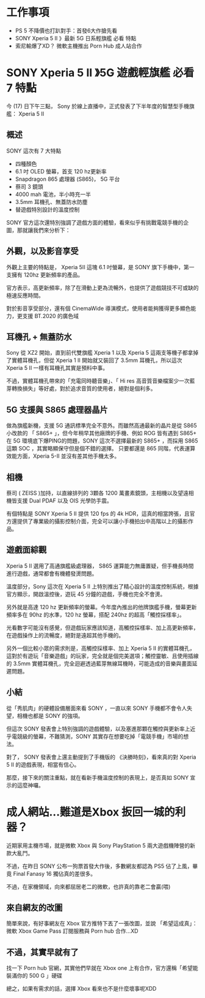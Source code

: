 # 工作事項
- PS 5 不降價也打趴對手：首發6大作搶先看
- SONY Xperia 5 II 》最新 5G 日系輕旗艦 必看 特點
- 索尼輸爆了XD？ 微軟主機推出 Porn Hub 成人站合作

# SONY Xperia 5 II 》5G 遊戲輕旗艦 必看 7 特點

今 (17) 日下午三點， Sony 於線上直播中，正式發表了下半年度的智慧型手機旗艦： Xperia 5 II


## 概述
SONY 這次有 7 大特點
- 四種顏色
- 6.1 吋 OLED 螢幕，首支 120 hz更新率
- Snapdragon 865 處理器 (S865)， 5G 平台
- 蔡司 3 鏡頭
- 4000 mah 電池，半小時充一半
- 3.5mm 耳機孔、無蓋防水防塵
- 替遊戲特別設計的溫度控制

SONY 官方這次還特別強調了遊戲方面的體驗，看來似乎有挑戰電競手機的企圖，那就讓我們來分析下：


## 外觀，以及影音享受
外觀上主要的特點是， Xperia 5II 這塊 6.1 吋螢幕，是 SONY 旗下手機中，第一支擁有 120hz 更新頻率的產品。

官方表示，高更新頻率，除了在滑動上更為流暢外，也提供了遊戲競技不可或缺的極速反應時間。

對於影音享受部分，還有個 CinemaWide 導演模式，使用者能夠獲得更多顯色能力，更支援 BT.2020 的廣色域

## 耳機孔 + 無蓋防水
Sony 從 XZ2 開始，直到前代雙旗艦 Xperia 1 以及 Xperia 5 這兩支等機子都拿掉了實體耳機孔，但從 Xperia 1 II 開始就又裝回了 3.5mm 耳機孔，所以這次 Xperia 5 II 一樣有耳機孔其實是預料中事。

不過，實體耳機孔帶來的「充電同時聽音樂」、「 Hi res 高音質音樂檔案少一次藍芽轉換損失」等好處，對於追求音質的使用者，絕對是個利多。

## 5G 支援與 S865 處理器晶片
做為旗艦新機，支援 5G 通訊標準完全不意外。而雖然高通最新的晶片是從 S865 小改款的 「 S865+ 」，但今年稍早其他廠牌的手機、例如 ROG 皆有遇到 S865+ 在 5G 環境底下爆PING的問題，SONY 這次不選擇最新的 S865+ ，而採用 S865 這顆 SOC ，其實略顯保守但是個不錯的選擇。
只要都還是 865 同階，代表運算效能方面，Xperia 5-II 並沒有差其他手機太多。

## 相機
蔡司 ( ZEISS )加持，以直線排列的 3顆各 1200 萬畫素鏡頭，主相機以及望遠相機皆支援 Dual PDAF 以及 OIS 光學防手震。

有個特點是 SONY Xperia 5 II 提供 120 fps 的 4k HDR，這真的相當誇張，且官方還提供了專業級的攝影控制介面，完全可以讓小手機拍出中高階以上的攝影作品。

## 遊戲面綜觀
Xperia 5 II 選用了高通旗艦級處理器， S865 運算能力無庸置疑，但手機長時間進行遊戲，通常都會有機體發燙問題。

溫度部分，Sony 這次在 Xperia 5 II 上特別推出了精心設計的溫度控制系統，根據官方顯示，開啟溫控後，遊玩 45 分鐘的遊戲，手機也完全不會燙。

另外就是高達 120 hz 更新頻率的螢幕。今年度內推出的他牌旗艦手機，螢幕更新頻率多在 90hz 的水準，120 hz 螢幕，搭配 240hz 的超高「觸控採樣率」。

光看數字可能沒有感覺，但遊戲玩家應該知道，高觸控採樣率、加上高更新頻率，在遊戲操作上的流暢度，絕對是遠超其他手機的。


另外一個比較小眾的需求則是，高觸控採樣率、加上 Xperia 5 II 的實體耳機孔，這對於有遊玩「音樂遊戲」的玩家，完全就是個完美選項；觸控靈敏、且使用插線的 3.5mm 實體耳機孔，完全迴避透過藍芽無線耳機時，可能造成的音樂與畫面延遲問題。

## 小結
從「秀肌肉」的硬體設備層面來看 SONY ，一直以來 SONY 手機都不會令人失望，相機也都是 SONY 的強項。

但這次 SONY 發表會上特別強調的遊戲體驗，以及塞進那顆在觸控與更新率上近乎電競級的螢幕，不難猜測，SONY 其實存在想要吃掉「電競手機」市場的想法。

對了， SONY 發表會上還主動提到了手機版的 《決勝時刻》，看來真的對 Xperia 5 II 的遊戲表現，相當有信心。

那麼，接下來的關注重點，就在看新手機溫度控制的表現上，是否真如 SONY 宣示的這麼神囉。



# 成人網站...難道是Xbox 扳回一城的利器？
近期家用主機市場，就是微軟 Xbox 與 Sony PlayStation 5 兩大遊戲機陣營的新款大亂鬥。

不過，在昨日 SONY 公布一狗票首發大作後，多數網友都認為 PS5 佔了上風，畢竟 Final Fanasy 16 獨佔真的差很多。

不過，在家機領域，向來都屈居老二的微軟，也許真的靠老二會贏(喂)

## 來自網友的改圖
簡單來說，有好事網友在 Xbox 官方推特下丟了一張改圖，並說 「希望這成真」：微軟 Xbox Game Pass 訂閱服務與 Porn hub 合作...XD


## 不過，其實早就有了
找一下 Porn hub 官網，其實他們早就在 Xbox one 上有合作，官方還稱「希望能裝滿你的 500 G 」硬碟

總之，如果有需求的話，選擇 Xbox 看來也不是什麼壞事呢XDD
